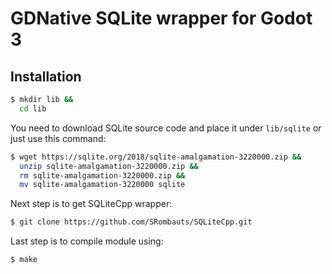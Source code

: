 
# GDNative SQLite wrapper for Godot 3


## Installation

```sh
$ mkdir lib &&
  cd lib
```

You need to download SQLite source code and place it under `lib/sqlite` or just use this command:
```sh
$ wget https://sqlite.org/2018/sqlite-amalgamation-3220000.zip &&
  unzip sqlite-amalgamation-3220000.zip &&
  rm sqlite-amalgamation-3220000.zip &&
  mv sqlite-amalgamation-3220000 sqlite
```

Next step is to get SQLiteCpp wrapper:
```sh
$ git clone https://github.com/SRombauts/SQLiteCpp.git
```

Last step is to compile module using:
```sh
$ make
```
